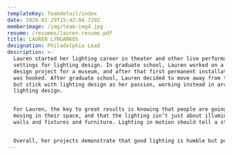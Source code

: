 ```yaml
---
templateKey: Teamdetail/index
date: 2020-01-29T15:42:04.729Z
memberimage: /img/team-img4.jpg
resume: /resumes/lauren-resume.pdf
title: LAUREN LYNGARKOS
designation: Philadelphia Lead
description: >-
  Lauren started her lighting career in theater and other live performance
  settings for lighting design. In graduate school, Lauren worked on a lighting
  design project for a museum, and after that first permanent installation, she
  was hooked. After graduate school, Lauren decided to move away from theater,
  but stick with lighting design as her passion, working instead in architecture
  lighting design.


  For Lauren, the key to great results is knowing that people are going to be
  moving in their space, and that the lighting isn’t just about illuminating the
  walls and fixtures and furniture. Lighting in motion should tell a story.


  Overall, her projects demonstrate that good lighting is humble but powerful.
---
```


